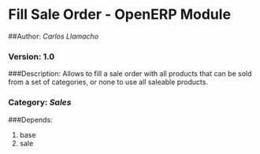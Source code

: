 # Fill Sale Order - OpenERP Module
##Author: _Carlos Llamacho_
### Version: 1.0
###Description:
Allows to fill a sale order with all products that can be sold from a set of
categories, or none to use all saleable products.
### Category: _Sales_
###Depends:
1. base
2. sale 
